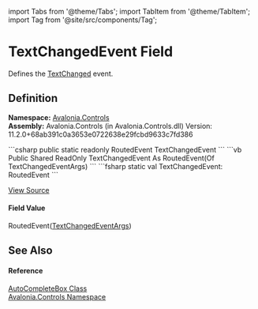 import Tabs from '@theme/Tabs'; 
import TabItem from '@theme/TabItem'; 
import Tag from '@site/src/components/Tag'; 

# TextChangedEvent Field


Defines the <a href="E_Avalonia_Controls_AutoCompleteBox_TextChanged">TextChanged</a> event.



## Definition
**Namespace:** <a href="N_Avalonia_Controls">Avalonia.Controls</a>  
**Assembly:** Avalonia.Controls (in Avalonia.Controls.dll) Version: 11.2.0+68ab391c0a3653e0722638e29fcbd9633c7fd386

<Tabs groupId="api-code-preview">
<TabItem value="csharp" label="C#">
```csharp
public static readonly RoutedEvent<TextChangedEventArgs> TextChangedEvent
```
</TabItem>
<TabItem value="vb" label="VB">
```vb
Public Shared ReadOnly TextChangedEvent As RoutedEvent(Of TextChangedEventArgs)
```
</TabItem>
<TabItem value="fsharp" label="F#">
```fsharp
static val TextChangedEvent: RoutedEvent<TextChangedEventArgs>
```
</TabItem>
</Tabs>



<a href="https://github.com/AvaloniaUI/Avalonia/tree/master/srcAvalonia.Controls/AutoCompleteBox/AutoCompleteBox.cs" title="View the source code">View Source</a>



#### Field Value
RoutedEvent(<a href="T_Avalonia_Controls_TextChangedEventArgs">TextChangedEventArgs</a>)

## See Also


#### Reference
<a href="T_Avalonia_Controls_AutoCompleteBox">AutoCompleteBox Class</a>  
<a href="N_Avalonia_Controls">Avalonia.Controls Namespace</a>  
